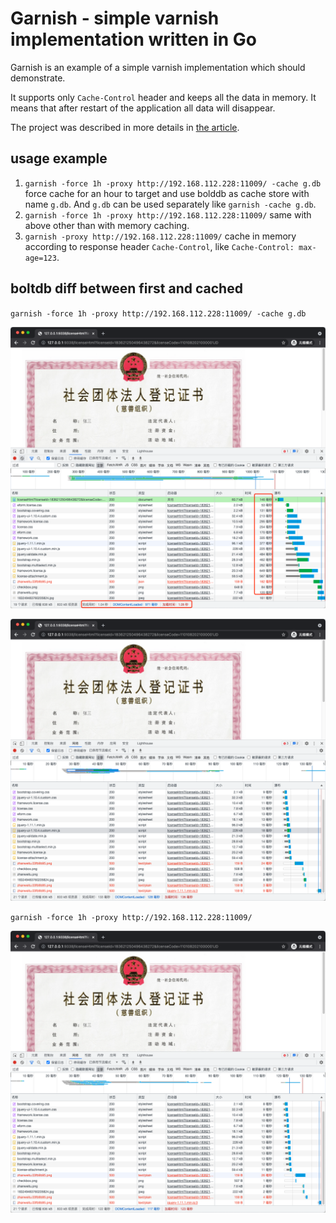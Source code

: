 # Garnish - simple varnish implementation written in Go

Garnish is an example of a simple varnish implementation which should demonstrate.

It supports only `Cache-Control` header and keeps all the data in memory. It means that after restart of the application
all data will disappear.

The project was described in more details in [the article](https://developer20.com/garnish-simple-varnish-in-go/).

## usage example

1. `garnish -force 1h -proxy http://192.168.112.228:11009/ -cache g.db`
   force cache for an hour to target and use bolddb as cache store with name `g.db`. And `g.db` can be used separately
   like `garnish -cache g.db`.
2. `garnish -force 1h -proxy http://192.168.112.228:11009/`
   same with above other than with memory caching.
3. `garnish -proxy http://192.168.112.228:11009/`
   cache in memory according to response header `Cache-Control`, like `Cache-Control: max-age=123`.

## boltdb diff between first and cached

`garnish -force 1h -proxy http://192.168.112.228:11009/ -cache g.db`

![img.png](_images/first.png)

![img.png](_images/bolt.png)

`garnish -force 1h -proxy http://192.168.112.228:11009/`

![img.png](_images/memory.png)


